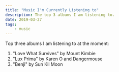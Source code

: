 ```yaml
---
title: "Music I'm Currently Listening to"
description: The top 3 albums I am listening to.
date: 2019-03-27
tags:
    - music
---
```


Top three albums I am listening to at the moment:

1. "Love What Survives" by Mount Kimbie
2. "Lux Prima" by Karen O and Dangermouse
3. "Benji" by Sun Kil Moon
